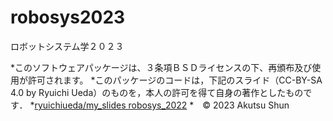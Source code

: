 # robosys2023
ロボットシステム学２０２３

*このソフトウェアパッケージは、３条項ＢＳＤライセンスの下、再頒布及び使用が許可されます。
*このパッケージのコードは，下記のスライド（CC-BY-SA 4.0 by Ryuichi Ueda）のものを，本人の許可を得て自身の著作としたものです．
*[ryuichiueda/my_slides robosys_2022](https://github.com/ryuichiueda/my_slides/tree/master/robosys_2022)
*　© 2023 Akutsu Shun


